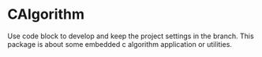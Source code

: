 CAlgorithm
==========
Use code block to develop and keep the project settings in the branch.
This package is about some embedded c algorithm application or utilities.

